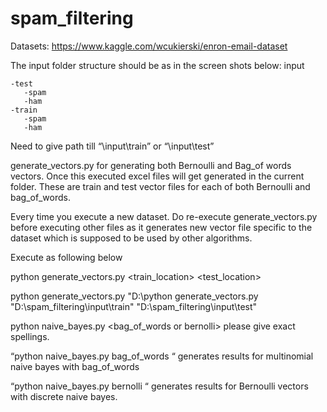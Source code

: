 # spam_filtering

Datasets: 
 https://www.kaggle.com/wcukierski/enron-email-dataset
 

The input folder structure should be as in the screen shots below:
   input
   
    -test
       -spam
       -ham
    -train
       -spam
       -ham
       
       
Need to give path till “\input\train” or “\input\test”

generate_vectors.py for generating both Bernoulli and Bag_of words vectors. Once this executed excel files will get generated in the current folder. These are train and test vector files for each of both Bernoulli and bag_of_words.

Every time you execute a new dataset. Do re-execute generate_vectors.py before executing other files as it generates new vector file specific to the dataset which is supposed to be used by other algorithms.

Execute as following below

python generate_vectors.py <train_location> <test_location>

python generate_vectors.py "D:\python generate_vectors.py "D:\spam_filtering\input\train" "D:\spam_filtering\input\test"

python naive_bayes.py <bag_of_words or bernolli> please give exact spellings. 

“python naive_bayes.py bag_of_words “ generates results for multinomial naive bayes with bag_of_words 

“python naive_bayes.py bernolli “ generates results for Bernoulli vectors with discrete naive bayes.

